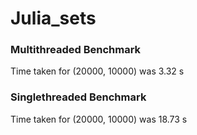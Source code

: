 # Julia_sets

### Multithreaded Benchmark
Time taken for (20000, 10000) was 3.32 s

### Singlethreaded Benchmark
Time taken for (20000, 10000) was 18.73 s
